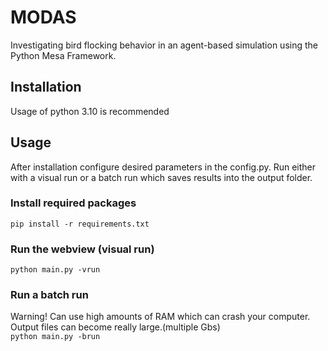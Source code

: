 # MODAS
Investigating bird flocking behavior in an agent-based simulation using the Python Mesa Framework.

## Installation

Usage of python 3.10 is recommended

## Usage

After installation configure desired parameters in the config.py.
Run either with a visual run or a batch run which saves results into the output folder.


### Install required packages

`pip install -r requirements.txt`

### Run the webview (visual run)

`python main.py -vrun`

### Run a batch run
Warning! Can use high amounts of RAM which can crash your computer.
Output files can become really large.(multiple Gbs)  
`python main.py -brun`


